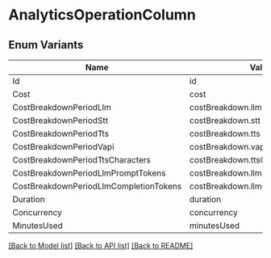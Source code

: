 # AnalyticsOperationColumn

## Enum Variants

| Name | Value |
|---- | -----|
| Id | id |
| Cost | cost |
| CostBreakdownPeriodLlm | costBreakdown.llm |
| CostBreakdownPeriodStt | costBreakdown.stt |
| CostBreakdownPeriodTts | costBreakdown.tts |
| CostBreakdownPeriodVapi | costBreakdown.vapi |
| CostBreakdownPeriodTtsCharacters | costBreakdown.ttsCharacters |
| CostBreakdownPeriodLlmPromptTokens | costBreakdown.llmPromptTokens |
| CostBreakdownPeriodLlmCompletionTokens | costBreakdown.llmCompletionTokens |
| Duration | duration |
| Concurrency | concurrency |
| MinutesUsed | minutesUsed |


[[Back to Model list]](../README.md#documentation-for-models) [[Back to API list]](../README.md#documentation-for-api-endpoints) [[Back to README]](../README.md)


